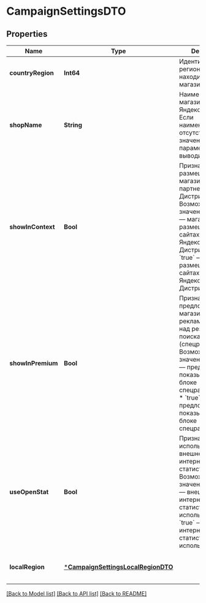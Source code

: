 # CampaignSettingsDTO


## Properties
Name | Type | Description | Notes
------------ | ------------- | ------------- | -------------
**countryRegion** | **Int64** | Идентификатор региона, в котором находится магазин. | [optional] [default to nothing]
**shopName** | **String** | Наименование магазина на Яндекс Маркете. Если наименование отсутствует, значение параметра выводится — &#x60;null&#x60;.  | [optional] [default to nothing]
**showInContext** | **Bool** | Признак размещения магазина на сайтах партнеров Яндекс Дистрибуции. Возможные значения: * &#x60;false&#x60; — магазин не размещен на сайтах партнеров Яндекс Дистрибуции. * &#x60;true&#x60; — магазин размещен на сайтах партнеров Яндекс Дистрибуции.  | [optional] [default to nothing]
**showInPremium** | **Bool** | Признак показа предложений магазина в рекламном блоке над результатами поиска (cпецразмещение). Возможные значения: * &#x60;false&#x60; — предложения не показываются в блоке cпецразмещения. * &#x60;true&#x60; — предложения показываются в блоке cпецразмещения.  | [optional] [default to nothing]
**useOpenStat** | **Bool** | Признак использования внешней интернет-статистики. Возможные значения: * &#x60;false&#x60; — внешняя интернет-статистика не используется. * &#x60;true&#x60; — внешняя интернет-статистика используется.  | [optional] [default to nothing]
**localRegion** | [***CampaignSettingsLocalRegionDTO**](CampaignSettingsLocalRegionDTO.md) |  | [optional] [default to nothing]


[[Back to Model list]](../README.md#models) [[Back to API list]](../README.md#api-endpoints) [[Back to README]](../README.md)


